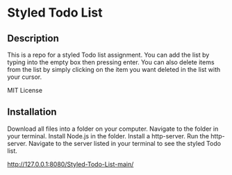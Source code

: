 <h1>Styled Todo List</h1>

<h2>Description</h2>
This is a repo for a styled Todo list assignment. You can add the list by typing into the empty box then pressing enter. You can also delete items from the list by simply clicking on the item you want deleted in the list with your cursor.

MIT License

<h2>Installation</h2>
Download all files into a folder on your computer. Navigate to the folder in your terminal. Install Node.js in the folder. Install a http-server. Run the http-server. Navigate to the server listed in your terminal to see the styled Todo list.

http://127.0.0.1:8080/Styled-Todo-List-main/

